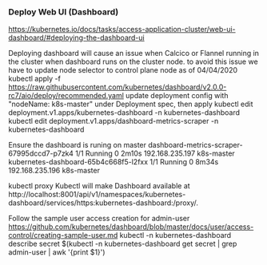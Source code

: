 ### Deploy Web UI (Dashboard)
https://kubernetes.io/docs/tasks/access-application-cluster/web-ui-dashboard/#deploying-the-dashboard-ui

Deploying dashboard will cause an issue when Calcico or Flannel running in the cluster when dashboard runs on the cluster node. to avoid this issue we have to update node selector to control plane node as of 04/04/2020
kubectl apply -f https://raw.githubusercontent.com/kubernetes/dashboard/v2.0.0-rc7/aio/deploy/recommended.yaml
update deployment config with "nodeName: k8s-master" under Deployment spec, then apply
kubectl edit deployment.v1.apps/kubernetes-dashboard -n kubernetes-dashboard
kubectl edit deployment.v1.apps/dashboard-metrics-scraper -n kubernetes-dashboard

Ensure the dashboard is runing on master
dashboard-metrics-scraper-67995dccd7-p7zk4   1/1     Running   0          2m10s   192.168.235.197   k8s-master   <none>           <none>
kubernetes-dashboard-65b4c668f5-l2fxx        1/1     Running   0          8m34s   192.168.235.196   k8s-master   <none>           <none>


kubectl proxy
Kubectl will make Dashboard available at http://localhost:8001/api/v1/namespaces/kubernetes-dashboard/services/https:kubernetes-dashboard:/proxy/.


Follow the sample user access creation for admin-user
https://github.com/kubernetes/dashboard/blob/master/docs/user/access-control/creating-sample-user.md
kubectl -n kubernetes-dashboard describe secret $(kubectl -n kubernetes-dashboard get secret | grep admin-user | awk '{print $1}')
